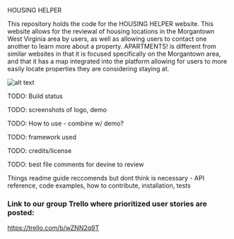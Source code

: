 HOUSING HELPER

This repository holds the code for the HOUSING HELPER website. This website allows for the reviewal of housing locations in the Morgantown West Virginia area by users, as well as allowing users to contact one another to learn more about a property. APARTMENTS! is different from similar websites in that it is focused specifically on the Morgantown area, and that it has a map integrated into the platform allowing for users to more easily locate properties they are considering staying at.

![alt text](https://github.com/tdevine1/WVU_CS230_2021.01_Group07/blob/main/screenshots/aboutus.png?raw=true)





TODO: Build status

TODO: screenshots of logo, demo

TODO: How to use - combine w/ demo?

TODO: framework used

TODO: credits/license

TODO: best file comments for devine to review



Things readme guide reccomends but dont think is necessary - API reference, code examples, how to contribute, installation, tests

### Link to our group Trello where prioritized user stories are posted:

https://trello.com/b/wZNN2q9T
